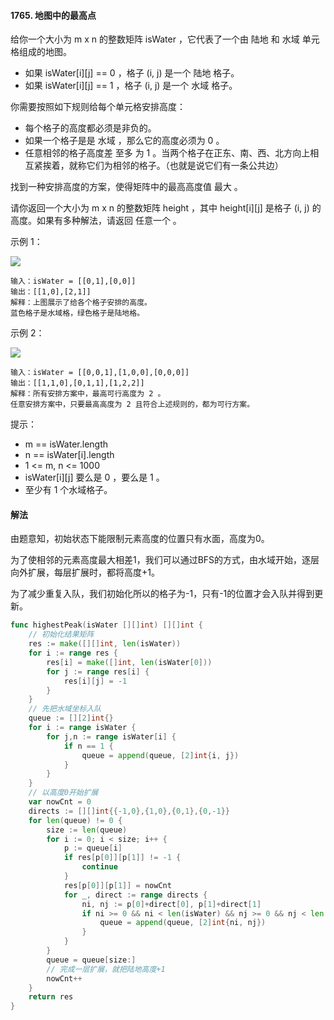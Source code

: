 #### 1765. 地图中的最高点
给你一个大小为 m x n 的整数矩阵 isWater ，它代表了一个由 陆地 和 水域 单元格组成的地图。

- 如果 isWater[i][j] == 0 ，格子 (i, j) 是一个 陆地 格子。
- 如果 isWater[i][j] == 1 ，格子 (i, j) 是一个 水域 格子。

你需要按照如下规则给每个单元格安排高度：

- 每个格子的高度都必须是非负的。
- 如果一个格子是是 水域 ，那么它的高度必须为 0 。
- 任意相邻的格子高度差 至多 为 1 。当两个格子在正东、南、西、北方向上相互紧挨着，就称它们为相邻的格子。（也就是说它们有一条公共边）

找到一种安排高度的方案，使得矩阵中的最高高度值 最大 。

请你返回一个大小为 m x n 的整数矩阵 height ，其中 height[i][j] 是格子 (i, j) 的高度。如果有多种解法，请返回 任意一个 。

示例 1：

![](https://assets.leetcode.com/uploads/2021/01/10/screenshot-2021-01-11-at-82045-am.png)
```
输入：isWater = [[0,1],[0,0]]
输出：[[1,0],[2,1]]
解释：上图展示了给各个格子安排的高度。
蓝色格子是水域格，绿色格子是陆地格。
```
示例 2：

![](https://assets.leetcode.com/uploads/2021/01/10/screenshot-2021-01-11-at-82050-am.png)
```
输入：isWater = [[0,0,1],[1,0,0],[0,0,0]]
输出：[[1,1,0],[0,1,1],[1,2,2]]
解释：所有安排方案中，最高可行高度为 2 。
任意安排方案中，只要最高高度为 2 且符合上述规则的，都为可行方案。
```

提示：
- m == isWater.length
- n == isWater[i].length
- 1 <= m, n <= 1000
- isWater[i][j] 要么是 0 ，要么是 1 。
- 至少有 1 个水域格子。

#### 解法
由题意知，初始状态下能限制元素高度的位置只有水面，高度为0。

为了使相邻的元素高度最大相差1，我们可以通过BFS的方式，由水域开始，逐层向外扩展，每层扩展时，都将高度+1。

为了减少重复入队，我们初始化所以的格子为-1，只有-1的位置才会入队并得到更新。
```go
func highestPeak(isWater [][]int) [][]int {
    // 初始化结果矩阵
    res := make([][]int, len(isWater))
    for i := range res {
        res[i] = make([]int, len(isWater[0]))
        for j := range res[i] {
            res[i][j] = -1
        }
    }
    // 先把水域坐标入队
    queue := [][2]int{}
    for i := range isWater {
        for j,n := range isWater[i] {
            if n == 1 {
                queue = append(queue, [2]int{i, j})
            }
        }
    }
    // 以高度0开始扩展
    var nowCnt = 0
    directs := [][]int{{-1,0},{1,0},{0,1},{0,-1}}
    for len(queue) != 0 {
        size := len(queue)
        for i := 0; i < size; i++ {
            p := queue[i]
            if res[p[0]][p[1]] != -1 {
                continue
            }
            res[p[0]][p[1]] = nowCnt
            for _, direct := range directs {
                ni, nj := p[0]+direct[0], p[1]+direct[1]
                if ni >= 0 && ni < len(isWater) && nj >= 0 && nj < len(isWater[0]) && res[ni][nj] == -1 {
                    queue = append(queue, [2]int{ni, nj})
                }
            }
        }
        queue = queue[size:]
        // 完成一层扩展，就把陆地高度+1
        nowCnt++
    }
    return res
}


```